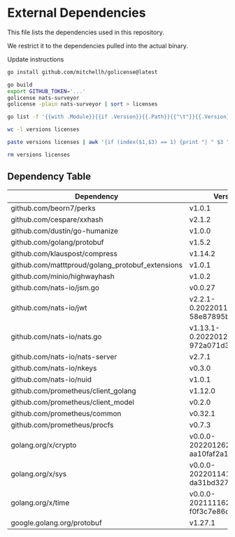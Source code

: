 # External Dependencies

This file lists the dependencies used in this repository.

We restrict it to the dependencies pulled into the actual binary.

Update instructions

```sh
go install github.com/mitchellh/golicense@latest

go build
export GITHUB_TOKEN='...'
golicense nats-surveyor
golicense -plain nats-surveyor | sort > licenses

go list -f '{{with .Module}}{{if .Version}}{{.Path}}{{"\t"}}{{.Version}}{{end}}{{end}}' all | sort -u > versions

wc -l versions licenses

paste versions licenses | awk '{if (index($1,$3) == 1) {print "| " $3 " | " $2 " | " $4 " |"} else {print "MISMATCH"}}'

rm versions licenses
```

## Dependency Table

| Dependency | Version | License |
|-|-|-|
| github.com/beorn7/perks | v1.0.1 | MIT |
| github.com/cespare/xxhash | v2.1.2 | MIT |
| github.com/dustin/go-humanize | v1.0.0 | MIT |
| github.com/golang/protobuf | v1.5.2 | BSD |
| github.com/klauspost/compress | v1.14.2 | MIT |
| github.com/matttproud/golang_protobuf_extensions | v1.0.1 | Apache |
| github.com/minio/highwayhash | v1.0.2 | Apache |
| github.com/nats-io/jsm.go | v0.0.27 | Apache |
| github.com/nats-io/jwt | v2.2.1-0.20220113022732-58e87895b296 | Apache |
| github.com/nats-io/nats.go | v1.13.1-0.20220121202836-972a071d373d | Apache |
| github.com/nats-io/nats-server | v2.7.1 | Apache |
| github.com/nats-io/nkeys | v0.3.0 | Apache |
| github.com/nats-io/nuid | v1.0.1 | Apache |
| github.com/prometheus/client_golang | v1.12.0 | Apache |
| github.com/prometheus/client_model | v0.2.0 | Apache |
| github.com/prometheus/common | v0.32.1 | Apache |
| github.com/prometheus/procfs | v0.7.3 | Apache |
| golang.org/x/crypto | v0.0.0-20220126234351-aa10faf2a1f8 | BSD |
| golang.org/x/sys | v0.0.0-20220114195835-da31bd327af9 | BSD |
| golang.org/x/time | v0.0.0-20211116232009-f0f3c7e86c11 | BSD |
| google.golang.org/protobuf | v1.27.1 | BSD |

